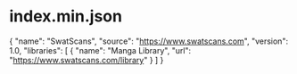 # index.min.json
{
  "name": "SwatScans",
  "source": "https://www.swatscans.com",
  "version": 1.0,
  "libraries": [
    {
      "name": "Manga Library",
      "url": "https://www.swatscans.com/library"
    }
  ]
}
